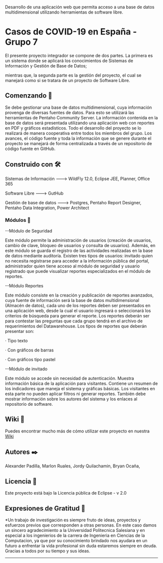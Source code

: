 Desarrollo de una aplicación web que permita acceso a una base de datos multidimensional utilizando herramientas de software libre.
# Casos de COVID-19 en España - Grupo 7

El presente proyecto integrador se compone de dos partes. La primera es un sistema donde se aplicará los conocimientos de Sistemas de Información y Gestión de Base de Datos;

mientras que, la segunda parte es la gestión del proyecto, el cual se manejará como si se tratara de un proyecto de Software Libre.

## Comenzando 🚀

Se debe gestionar una base de datos multidimensional, cuya información provenga de diversas fuentes de datos. Para esto se utilizará las herramientas de Pentaho Community Server. La información contenida en la base de datos será presentada utilizando una aplicación web con reportes en PDF y gráficos estadísticos. Todo el desarrollo del proyecto se lo realizará de manera cooperativa entre todos los miembros del grupo. Los avances, el código fuente y toda la información que se genere durante el proyecto se manejará de forma centralizada a través de un repositorio de código fuente en GitHub.

## Construido con 🛠️

Sistemas de Información ---> WildFly 12.0, Eclipse JEE, Planner, Office 365

Software Libre ---> GutHub 

Gestión de base de datos ---> Postgres, Pentaho Report Designer, Pentaho Data Integration, Power Architect

### Módulos 🔧

--Módulo de Seguridad 

Este módulo permite la administración de usuarios (creación de usuarios, cambio de clave, bloqueo de usuarios y consulta de usuarios). Además, en este módulo se guarda el registro de las actividades realizadas en la base de datos mediante auditoría. Existen tres tipos de usuarios: invitado quien no necesita registrarse para acceder a la información pública del portal, administrador quien tiene acceso al módulo de seguridad y usuario registrado que puede visualizar reportes especializados en el módulo de reportes.

--Módulo Reportes 

Este módulo consiste en la creación y publicación de reportes avanzados, cuya fuente de información será la base de datos multidimensional (Almacén de datos), cada uno de los reportes deben ser presentados en una aplicación web, desde la cual el usuario ingresará o seleccionará los criterios de búsqueda para generar el reporte. Los reportes deberán ser para contestar las preguntas que cada grupo tendrá en el archivo de requerimientos del Datawarehouse. Los tipos de reportes que deberán presentar son: 

· Tipo texto  

· Con gráficos de barras 

· Con gráficos tipo pastel 

--Módulo de invitado 

Este módulo se accede sin necesidad de autenticación. Muestra información básica de la aplicación para visitantes. Contiene un resumen de los indicadores que maneja el sistema y gráficas básicas. Los visitantes en esta parte no pueden aplicar filtros ni generar reportes. También debe mostrar información sobre los autores del sistema y los enlaces al repositorio de software.


## Wiki 📖

Puedes encontrar mucho más de cómo utilizar este proyecto en nuestra 
[Wiki](https://github.com/AlexanderPadilla1/proyecto-git5.wiki.git)

## Autores ✒️
Alexander Padilla, 
Marlon Ruales, 
Jordy Quilachamin, 
Bryan Ocaña, 

## Licencia 📄

Este proyecto está bajo la Licencia pública de Eclipse - v 2.0

## Expresiones de Gratitud 🎁

*Un trabajo de investigación es siempre fruto de ideas, proyectos y esfuerzos previos que
corresponden a otras personas. En este caso damos un sincero agradecimiento a la Universidad Politecnica Salesiana y en especial a los ingenierios de la carrera de Ingenieria en Ciencias de la Computacion, ya que por su conocimiento brindado nos ayudara en un futuro a enfrentar la vida profesional sin duda estaremos siempre en
deuda. Gracias a todos por su tiempo y sus ideas. 


---

